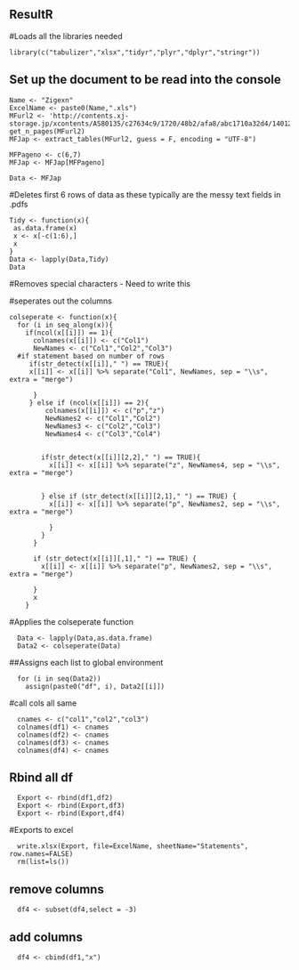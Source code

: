 ## ResultR

#Loads all the libraries needed

    library(c("tabulizer","xlsx","tidyr","plyr","dplyr","stringr"))
  
## Set up the document to be read into the console 

    Name <- "Zigexn"
    ExcelName <- paste0(Name,".xls")
    MFurl2 <- 'http://contents.xj-storage.jp/xcontents/AS80135/c27634c9/1720/48b2/afa8/abc1710a32d4/140120180213470386.pdf'
    get_n_pages(MFurl2)
    MFJap <- extract_tables(MFurl2, guess = F, encoding = "UTF-8")

    MFPageno <- c(6,7)
    MFJap <- MFJap[MFPageno]

    Data <- MFJap

#Deletes first 6 rows of data as these typically are the messy text fields in .pdfs

    Tidy <- function(x){
     as.data.frame(x)
     x <- x[-c(1:6),]
     x
    }
    Data <- lapply(Data,Tidy)
    Data

#Removes special characters - Need to write this


#seperates out the columns

    colseperate <- function(x){
      for (i in seq_along(x)){
        if(ncol(x[[i]]) == 1){
          colnames(x[[i]]) <- c("Col1") 
          NewNames <- c("Col1","Col2","Col3")
      #if statement based on number of rows
         if(str_detect(x[[i]]," ") == TRUE){
         x[[i]] <- x[[i]] %>% separate("Col1", NewNames, sep = "\\s", extra = "merge")
        
          }
         } else if (ncol(x[[i]]) == 2){ 
             colnames(x[[i]]) <- c("p","z")
             NewNames2 <- c("Col1","Col2") 
             NewNames3 <- c("Col2","Col3")
             NewNames4 <- c("Col3","Col4")


            if(str_detect(x[[i]][2,2]," ") == TRUE){
              x[[i]] <- x[[i]] %>% separate("z", NewNames4, sep = "\\s", extra = "merge")


            } else if (str_detect(x[[i]][2,1]," ") == TRUE) {
              x[[i]] <- x[[i]] %>% separate("p", NewNames2, sep = "\\s", extra = "merge")

              }
            }
          }

          if (str_detect(x[[i]][,1]," ") == TRUE) {
            x[[i]] <- x[[i]] %>% separate("p", NewNames2, sep = "\\s", extra = "merge")

          } 
          x
        }

#Applies the colseperate function

      Data <- lapply(Data,as.data.frame)
      Data2 <- colseperate(Data)

##Assigns each list to global environment

      for (i in seq(Data2))
        assign(paste0("df", i), Data2[[i]])


#call cols all same

      cnames <- c("col1","col2","col3")
      colnames(df1) <- cnames
      colnames(df2) <- cnames
      colnames(df3) <- cnames
      colnames(df4) <- cnames

## Rbind all df

      Export <- rbind(df1,df2)
      Export <- rbind(Export,df3)
      Export <- rbind(Export,df4)

#Exports to excel

      write.xlsx(Export, file=ExcelName, sheetName="Statements", row.names=FALSE)
      rm(list=ls())

## remove columns

      df4 <- subset(df4,select = -3)

## add columns

      df4 <- cbind(df1,"x")
